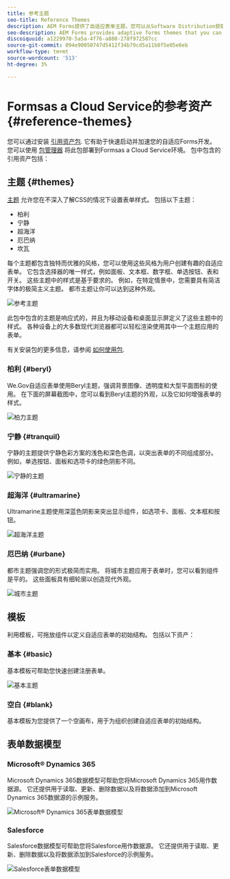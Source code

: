 ```yaml
---
title: 参考主题
seo-title: Reference Themes
description: AEM Forms提供了自适应表单主题，您可以从Software Distribution获取这些主题，并使用它们来设置表单样式。
seo-description: AEM Forms provides adaptive forms themes that you can get from Software Distribution and use to style a form.
discoiquuid: a1229970-5a5a-4f76-a880-278f972587cc
source-git-commit: 094e90050747d5412f34b79cd5a11b8f5e05e6eb
workflow-type: tm+mt
source-wordcount: '513'
ht-degree: 3%

---
```



# Formsas a Cloud Service的参考资产 {#reference-themes}

您可以通过安装 [引用资产包](https://experience.adobe.com/#/downloads/content/software-distribution/en/aemcloud.html?package=/content/software-distribution/en/details.html/content/dam/aemcloud/public/aem-forms-reference-content.ui.content-2.0.0.zip). 它有助于快速启动并加速您的自适应Forms开发。 您可以使用 [包管理器](https://experienceleague.adobe.com/docs/experience-manager-cloud-service/content/implementing/developer-tools/package-manager.html) 将此包部署到Formsas a Cloud Service环境。
包中包含的引用资产包括：

## 主题 {#themes}

[主题](/help/forms/themes.md) 允许您在不深入了解CSS的情况下设置表单样式。 包括以下主题：

* 柏利
* 宁静
* 超海洋
* 厄巴纳
* 坎瓦

每个主题都包含独特而优雅的风格，您可以使用这些风格为用户创建有趣的自适应表单。 它包含选择器的唯一样式，例如面板、文本框、数字框、单选按钮、表和开关。 这些主题中的样式是基于要求的。 例如，在特定情景中，您需要具有简洁字体的极简主义主题。 都市主题让你可以达到这种外观。

![参考主题](/help/forms/assets/ref-themes.png)

此包中包含的主题是响应式的，并且为移动设备和桌面显示屏定义了这些主题中的样式。 各种设备上的大多数现代浏览器都可以轻松渲染使用其中一个主题应用的表单。

有关安装包的更多信息，请参阅 [如何使用包](/help/implementing/developing/tools/package-manager.md).

### 柏利 {#beryl}

We.Gov自适应表单使用Beryl主题，强调背景图像、透明度和大型平面图标的使用。 在下面的屏幕截图中，您可以看到Beryl主题的外观，以及它如何增强表单的样式。

![柏力主题](/help/forms/assets/beryl.png)

<!--[Click to enlarge

](assets/beryl-1.png)-->

<!-- ## Exec {#exec}

Exec theme avoids solid background fills to emphasize form components. Selecting and clicking components changes font colors. In comparison to the default Canvas theme, font color of the text in the selected tab changes to dark blue. Notice how the navigation and submit buttons are different from the Beryl theme.

![Exec theme](/help/forms/assets/exec.png) -->

<!--[Click to enlarge

](assets/exec-1.png)-->

<!-- ## Exec Light {#exec-light}

Exec Light theme uses white space to create a seamless experience. The Next and Submit buttons get a solid fill and 3D shadow. Selected tabs on the left get an arrow instead of double-check marks.

![Exec light theme](/help/forms/assets/exec-light.png) -->

<!--[Click to enlarge

](assets/exec-light-1.png)-->

<!-- ## Liberty {#liberty}

Liberty theme uses a minimalist approach to highlight the important. For example, the font color of the visited tab changes to green. You can only see the bottom-outline of the text box which emulates the look of a paper-based form with lines. The active text box has a black bottom-outline while others get light gray bottom-outline.

![Liberty theme](/help/forms/assets/liberty.png) -->
<!--[Click to enlarge](assets/liberty-1.png)-->

### 宁静 {#tranquil}

宁静的主题提供宁静色彩方案的浅色和深色色调，以突出表单的不同组成部分。 例如，单选按钮、面板和选项卡的绿色阴影不同。

![宁静的主题](/help/forms/assets/tranquil.png)

<!--[Click to enlarge](assets/tranquil-1.png)-->

### 超海洋 {#ultramarine}

Ultramarine主题使用深蓝色阴影来突出显示组件，如选项卡、面板、文本框和按钮。

![超海洋主题](/help/forms/assets/ultramarine.png)
<!--[Click to enlarge](assets/ultramarine-1.png)-->

### 厄巴纳 {#urbane}

都市主题强调您的形式极简而实用。 将城市主题应用于表单时，您可以看到组件是平的。 这些面板具有细轮廓以创造现代外观。

![城市主题](/help/forms/assets/urbane.png)
<!--[Click to enlarge](assets/urbane-1.png)-->

<!-- ## U.S. Web Design Standards {#u-s-web-design-standards}

U.S. Web Design Standards theme, as the name suggests, uses typefaces and styles described in the Draft U.S. Web Design Standards site. The web standard is used by federal organizations to create consistent web experiences across federal government websites.

![U.S. Web Design Standards Theme](/help/forms/assets/us-web-standards.png) -->
<!--[Click to enlarge](assets/usgov.png)-->


## 模板

利用模板，可拖放组件以定义自适应表单的初始结构。 包括以下资产：

### 基本 {#basic}

基本模板可帮助您快速创建注册表单。

![基本主题](/help/forms/assets/exec.png)

### 空白 {#blank}

基本模板为您提供了一个空画布，用于为组织创建自适应表单的初始结构。

## 表单数据模型

### Microsoft® Dynamics 365

Microsoft Dynamics 365数据模型可帮助您将Microsoft Dynamics 365用作数据源。 它还提供用于读取、更新、删除数据以及将数据添加到Microsoft Dynamics 365数据源的示例服务。

![Microsoft® Dynamics 365表单数据模型](/help/forms/assets/microsoft-dynamic-fdm.png)

### Salesforce

Salesforce数据模型可帮助您将Salesforce用作数据源。 它还提供用于读取、更新、删除数据以及将数据添加到Salesforce的示例服务。

![Salesforce表单数据模型](/help/forms/assets/salesforce-fdm.png)
